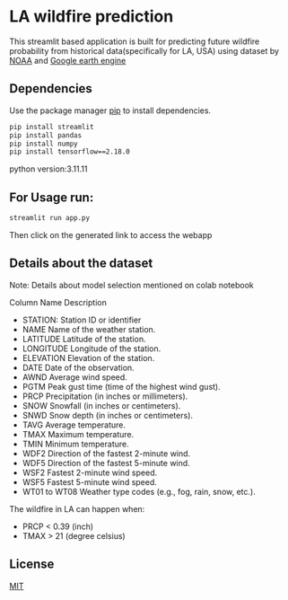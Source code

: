 # LA wildfire prediction

This streamlit based application is built for predicting future wildfire probability from historical data(specifically for LA, USA)
using dataset by [NOAA](https://www.ncdc.noaa.gov/) and [Google earth engine](https://earthengine.google.com/)


## Dependencies

Use the package manager [pip](https://pip.pypa.io/en/stable/) to install dependencies.

```bash
pip install streamlit
pip install pandas
pip install numpy
pip install tensorflow==2.18.0
```
python version:3.11.11

## For Usage run:

```python
streamlit run app.py
```
Then click on the generated link to access the webapp

## Details about the dataset

Note: Details about model selection mentioned on colab notebook

Column Name	Description
- STATION:	Station ID or identifier
- NAME	Name of the weather station.
- LATITUDE	Latitude of the station.
- LONGITUDE	Longitude of the station.
- ELEVATION	Elevation of the station.
- DATE	Date of the observation.
- AWND	Average wind speed.
- PGTM	Peak gust time (time of the highest wind gust).
- PRCP	Precipitation (in inches or millimeters).
- SNOW	Snowfall (in inches or centimeters).
- SNWD	Snow depth (in inches or centimeters).
- TAVG	Average temperature.
- TMAX	Maximum temperature.
- TMIN	Minimum temperature.
- WDF2	Direction of the fastest 2-minute wind.
- WDF5	Direction of the fastest 5-minute wind.
- WSF2	Fastest 2-minute wind speed.
- WSF5	Fastest 5-minute wind speed.
- WT01 to WT08	Weather type codes (e.g., fog, rain, snow, etc.).

The wildfire in LA can happen when:
- PRCP < 0.39 (inch)
- TMAX > 21 (degree celsius)

 

## License

[MIT](https://choosealicense.com/licenses/mit/)